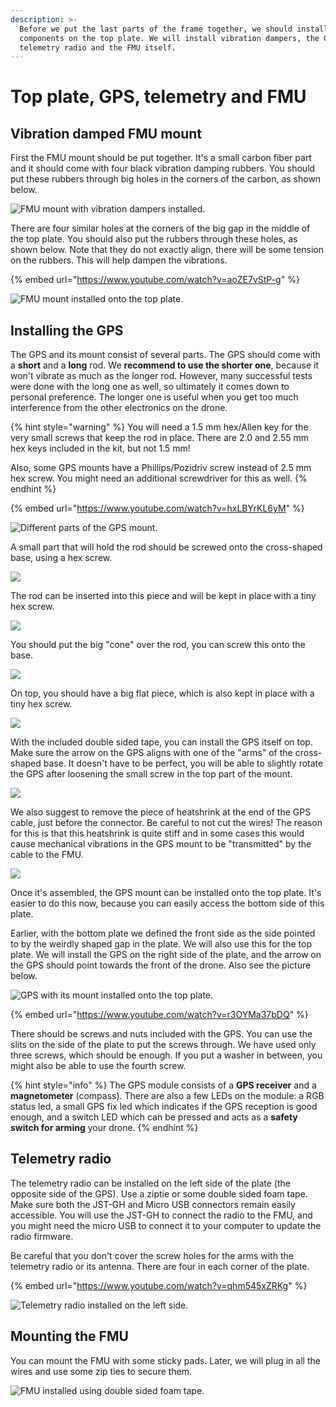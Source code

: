 ```yaml
---
description: >-
  Before we put the last parts of the frame together, we should install some
  components on the top plate. We will install vibration dampers, the GPS mount,
  telemetry radio and the FMU itself.
---
```


# Top plate, GPS, telemetry and FMU

## Vibration damped FMU mount

First the FMU mount should be put together. It's a small carbon fiber part and it should come with four black vibration damping rubbers. You should put these rubbers through big holes in the corners of the carbon, as shown below.

![FMU mount with vibration dampers installed.](../../.gitbook/assets/20190218_160335.jpg)

There are four similar holes at the corners of the big gap in the middle of the top plate. You should also put the rubbers through these holes, as shown below. Note that they do not exactly align, there will be some tension on the rubbers. This will help dampen the vibrations.

{% embed url="https://www.youtube.com/watch?v=aoZE7vStP-g" %}

![FMU mount installed onto the top plate.](../../.gitbook/assets/20190218_160537.jpg)

## Installing the GPS

The GPS and its mount consist of several parts. The GPS should come with a **short** and a **long** rod. We **recommend to use the shorter one**, because it won't vibrate as much as the longer rod. However, many successful tests were done with the long one as well, so ultimately it comes down to personal preference. The longer one is useful when you get too much interference from the other electronics on the drone.

{% hint style="warning" %}
You will need a 1.5 mm hex/Allen key for the very small screws that keep the rod in place. There are 2.0 and 2.55 mm hex keys included in the kit, but not 1.5 mm!  
  
Also, some GPS mounts have a Phillips/Pozidriv screw instead of 2.5 mm hex screw. You might need an additional screwdriver for this as well.
{% endhint %}

{% embed url="https://www.youtube.com/watch?v=hxLBYrKL6yM" %}

![Different parts of the GPS mount.](../../.gitbook/assets/20190621_100301.jpg)

A small part that will hold the rod should be screwed onto the cross-shaped base, using a hex screw. 

![](../../.gitbook/assets/20190621_100654.jpg)

The rod can be inserted into this piece and will be kept in place with a tiny hex screw.

![](../../.gitbook/assets/20190621_100845.jpg)

You should put the big "cone" over the rod, you can screw this onto the base.

![](../../.gitbook/assets/20190621_100929.jpg)

On top, you should have a big flat piece, which is also kept in place with a tiny hex screw.

![](../../.gitbook/assets/20190621_101105.jpg)

With the included double sided tape, you can install the GPS itself on top. Make sure the arrow on the GPS aligns with one of the "arms" of the cross-shaped base. It doesn't have to be perfect, you will be able to slightly rotate the GPS after loosening the small screw in the top part of the mount.

![](../../.gitbook/assets/20190621_101243.jpg)

We also suggest to remove the piece of heatshrink at the end of the GPS cable, just before the connector. Be careful to not cut the wires! The reason for this is that this heatshrink is quite stiff and in some cases this would cause mechanical vibrations in the GPS mount to be "transmitted" by the cable to the FMU.

![](../../.gitbook/assets/heatshrink.jpg)

Once it's assembled, the GPS mount can be installed onto the top plate. It's easier to do this now, because you can easily access the bottom side of this plate. 

Earlier, with the bottom plate we defined the front side as the side pointed to by the weirdly shaped gap in the plate. We will also use this for the top plate. We will install the GPS on the right side of the plate, and the arrow on the GPS should point towards the front of the drone. Also see the picture below.

![GPS with its mount installed onto the top plate.](../../.gitbook/assets/20190218_171401.jpg)

{% embed url="https://www.youtube.com/watch?v=r3OYMa37bDQ" %}

There should be screws and nuts included with the GPS. You can use the slits on the side of the plate to put the screws through. We have used only three screws, which should be enough. If you put a washer in between, you might also be able to use the fourth screw.

{% hint style="info" %}
The GPS module consists of a **GPS receiver** and a **magnetometer** \(compass\). There are also a few LEDs on the module: a RGB status led, a small GPS fix led which indicates if the GPS reception is good enough, and a switch LED which can be pressed and acts as a **safety switch for arming** your drone.
{% endhint %}

## Telemetry radio

The telemetry radio can be installed on the left side of the plate \(the opposite side of the GPS\). Use a ziptie or some double sided foam tape. Make sure both the JST-GH and Micro USB connectors remain easily accessible. You will use the JST-GH to connect the radio to the FMU, and you might need the micro USB to connect it to your computer to update the radio firmware.

Be careful that you don't cover the screw holes for the arms with the telemetry radio or its antenna. There are four in each corner of the plate.

{% embed url="https://www.youtube.com/watch?v=qhm545xZRKg" %}

![Telemetry radio installed on the left side.](../../.gitbook/assets/20190218_171922.jpg)

## Mounting the FMU

You can mount the FMU with some sticky pads. Later, we will plug in all the wires and use some zip ties to secure them.

![FMU installed using double sided foam tape.](../../.gitbook/assets/20190218_172859.jpg)

